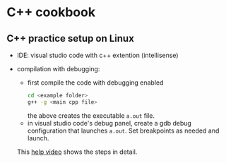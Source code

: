 # C++ cookbook

## C++ practice setup on Linux

- IDE: visual studio code with c++ extention (intellisense)
- compilation with debugging:
  - first compile the code with debugging enabled
      ```bash
      cd <example folder>
      g++ -g <main cpp file>
      ```
      the above creates the executable ```a.out``` file.
  - in visual studio code's debug panel, create a gdb debug configuration that launches ```a.out```. Set breakpoints as needed and launch.

  This [help video](https://www.youtube.com/watch?v=X2tM21nmzfk) shows the steps in detail.
